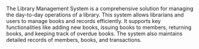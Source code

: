 The Library Management System is a comprehensive solution for managing the day-to-day operations of a library. This system allows librarians and users to manage books and records efficiently. It supports key functionalities like adding new books, issuing books to members, returning books, and keeping track of overdue books. The system also maintains detailed records of members, books, and transactions.
